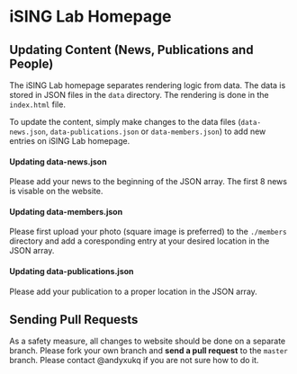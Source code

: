 iSING Lab Homepage
=====


## Updating Content (News, Publications and People)
The iSING Lab homepage separates rendering logic from data. The data is stored in JSON files in the `data` directory. The rendering is done in the `index.html` file. 

To update the content, simply make changes to the data files (`data-news.json`, `data-publications.json` or `data-members.json`) to add new entries on iSING Lab homepage.

#### Updating data-news.json
Please add your news to the beginning of the JSON array. The first 8 news is visable on the website.

#### Updating data-members.json
Please first upload your photo (square image is preferred) to the `./members` directory and add a coresponding entry at your desired location in the JSON array.

#### Updating data-publications.json
Please add your publication to a proper location in the JSON array.


## Sending Pull Requests

As a safety measure, all changes to website should be done on a separate branch. Please fork your own branch and **send a pull request** to the `master` branch. Please contact @andyxukq if you are not sure how to do it.



